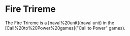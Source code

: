 # Fire Trireme

The Fire Trireme is a [naval%20unit](naval unit) in the [Call%20to%20Power%20games]("Call to Power" games).